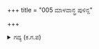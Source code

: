 +++
title = "005 ಮಾಳವಾನ್ಧ್ರ ಪುಳಿನ್ದ"

+++

<details><summary>ಗದ್ಯ (ಕ.ಗ.ಪ) </summary>

5. "ಮಾಳವ, ಆಂಧ್ರ, ಪುಳಿಂದ, ಬರ್ಬರ, ಗೌಳ, ವಂಗ, ದ್ರವಿಡ, ಸಿಂಹಳ, ಲಾಳ, ಗುರ್ಜರ, ಚೀನ, ಭೋಟ, ಕರಾಳ, ಖರ್ಪರ, ಚೋಳ, ಸಿಂಧು, ಕಳಿಂಗ, ಸಗರ, ವರಾಳ, ಪಾರಿಯಾತ್ರ ಮೊದಲಾದ ದೇಶಗಳ ಎಣಿಸಲು ಸಾಧ್ಯವಿಲ್ಲದಷ್ಟು ಪ್ರಮುಖ ದೊರೆಗಳು ನಿಮ್ಮವರ ಸೈನ್ಯದಲ್ಲಿದ್ದರು." ಎಂದು ಸಂಜಯನು ಹೇಳಿದನು
</details>
